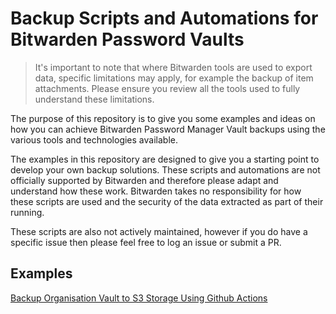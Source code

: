 # Backup Scripts and Automations for Bitwarden Password Vaults

> It's important to note that where Bitwarden tools are used to export data, specific limitations may apply, for example the backup of item attachments. Please ensure you review all the tools used to fully understand these limitations.

The purpose of this repository is to give you some examples and ideas on how you can achieve Bitwarden Password Manager Vault backups using the various tools and technologies available. 

The examples in this repository are designed to give you a starting point to develop your own backup solutions. These scripts and automations are not officially supported by Bitwarden and therefore please adapt and understand how these work. Bitwarden takes no responsibility for how these scripts are used and the security of the data extracted as part of their running. 

These scripts are also not actively maintained, however if you do have a specific issue then please feel free to log an issue or submit a PR.

## Examples

[Backup Organisation Vault to S3 Storage Using Github Actions](https://github.com/bitwarden-labs/backup-automations/blob/main/GitHub%20Actions/readme.md)
